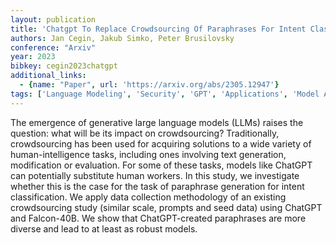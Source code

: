 ```yaml
---
layout: publication
title: 'Chatgpt To Replace Crowdsourcing Of Paraphrases For Intent Classification: Higher Diversity And Comparable Model Robustness'
authors: Jan Cegin, Jakub Simko, Peter Brusilovsky
conference: "Arxiv"
year: 2023
bibkey: cegin2023chatgpt
additional_links:
  - {name: "Paper", url: 'https://arxiv.org/abs/2305.12947'}
tags: ['Language Modeling', 'Security', 'GPT', 'Applications', 'Model Architecture', 'Prompting']
---
```

The emergence of generative large language models (LLMs) raises the question:
what will be its impact on crowdsourcing? Traditionally, crowdsourcing has been
used for acquiring solutions to a wide variety of human-intelligence tasks,
including ones involving text generation, modification or evaluation. For some
of these tasks, models like ChatGPT can potentially substitute human workers.
In this study, we investigate whether this is the case for the task of
paraphrase generation for intent classification. We apply data collection
methodology of an existing crowdsourcing study (similar scale, prompts and seed
data) using ChatGPT and Falcon-40B. We show that ChatGPT-created paraphrases
are more diverse and lead to at least as robust models.
